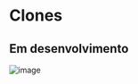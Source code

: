 # Clones

## Em desenvolvimento

![image](https://user-images.githubusercontent.com/90284411/169666371-c5901295-2637-4776-892f-5bcf730d5aa4.png)
